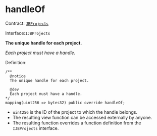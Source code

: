 # handleOf

Contract: [`JBProjects`](../)

Interface:`IJBProjects`

**The unique handle for each project.**

_Each project must have a handle._

Definition:

```solidity
/** 
  @notice 
  The unique handle for each project.

  @dev
  Each project must have a handle.
*/
mapping(uint256 => bytes32) public override handleOf;
```

* `uint256` is the ID of the project to which the handle belongs.
* The resulting view function can be accessed externally by anyone.
* The resulting function overrides a function definition from the `IJBProjects` interface.
